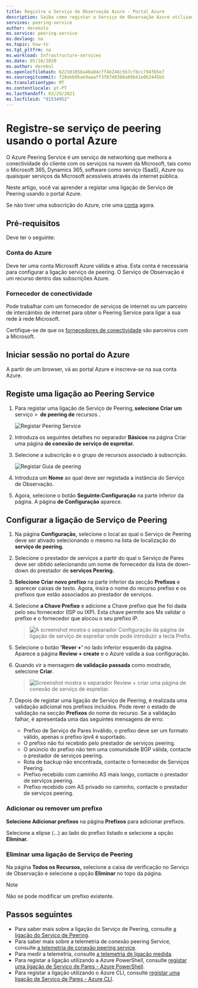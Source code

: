 ```yaml
---
title: Registre o Serviço de Observação Azure - Portal Azure
description: Saiba como registar o Serviço de Observação Azure utilizando o portal Azure
services: peering-service
author: derekolo
ms.service: peering-service
ms.devlang: na
ms.topic: how-to
ms.tgt_pltfrm: na
ms.workload: Infrastructure-services
ms.date: 05/18/2020
ms.author: derekol
ms.openlocfilehash: 62210105ba4ba84cff4b246c5b7cf8cc794fb5e7
ms.sourcegitcommit: f28ebb95ae9aaaff3f87d8388a09b41e0b3445b5
ms.translationtype: MT
ms.contentlocale: pt-PT
ms.lasthandoff: 03/29/2021
ms.locfileid: "91534952"
---
```

# <a name="register-peering-service-by-using-the-azure-portal"></a>Registre-se serviço de peering usando o portal Azure

O Azure Peering Service é um serviço de networking que melhora a conectividade do cliente com os serviços na nuvem da Microsoft, tais como o Microsoft 365, Dynamics 365, software como serviço (SaaS), Azure ou quaisquer serviços da Microsoft acessíveis através da internet pública.

Neste artigo, você vai aprender a registar uma ligação de Serviço de Peering usando o portal Azure.

Se não tiver uma subscrição do Azure, crie uma [conta](https://azure.microsoft.com/free/?WT.mc_id=A261C142F) agora.

> 

## <a name="prerequisites"></a>Pré-requisitos

Deve ter o seguinte:

### <a name="azure-account"></a>Conta do Azure

Deve ter uma conta Microsoft Azure válida e ativa. Esta conta é necessária para configurar a ligação serviço de peering. O Serviço de Observação é um recurso dentro das subscrições Azure. 

### <a name="connectivity-provider"></a>Fornecedor de conectividade

Pode trabalhar com um fornecedor de serviços de internet ou um parceiro de intercâmbio de internet para obter o Peering Service para ligar a sua rede à rede Microsoft.

Certifique-se de que os [fornecedores de conectividade](location-partners.md) são parceiros com a Microsoft.



## <a name="sign-in-to-the-azure-portal"></a>Iniciar sessão no portal do Azure

A partir de um browser, vá ao portal Azure e inscreva-se na sua conta Azure.

## <a name="register-a-peering-service-connection"></a>Registe uma ligação ao Peering Service

1. Para registar uma ligação de Serviço de Peering, **selecione Criar um** serviço  >  **de peering de** recursos .

    ![Registar Peering Service](./media/peering-service-portal/peering-servicecreate.png)
1. Introduza os seguintes detalhes no separador **Básicos** na página Criar uma página **de conexão de serviço de espreitar.**

 
1. Selecione a subscrição e o grupo de recursos associado à subscrição.

   ![Registar Guia de peering](./media/peering-service-portal/peering-servicebasics.png)

1. Introduza um **Nome** ao qual deve ser registada a instância do Serviço de Observação.
 
1. Agora, selecione o botão **Seguinte:Configuração** na parte inferior da página. A página **de Configuração** aparece.

## <a name="configure-the-peering-service-connection"></a>Configurar a ligação de Serviço de Peering

1. Na página **Configuração,** selecione o local ao qual o Serviço de Peering deve ser ativado selecionando o mesmo na lista de localização do **serviço de peering.**

1. Selecione o prestador de serviços a partir do qual o Serviço de Pares deve ser obtido selecionando um nome de fornecedor da lista de down-down do prestador de **serviços Peering.**
 
1. **Selecione Criar novo prefixo** na parte inferior da secção **Prefixos** e aparecer caixas de texto. Agora, insira o nome do recurso prefixo e os prefixos que estão associados ao prestador de serviços.

1. Selecione **a Chave Prefixo** e adicione a Chave prefixo que lhe foi dada pelo seu fornecedor (ISP ou IXP). Esta chave permite aos Ms validar o prefixo e o fornecedor que alocou o seu prefixo IP.
   > ![A screenshot mostra o separador Configuração da página de ligação de serviço de espreitar onde pode introduzir a tecla Prefix.](./media/peering-service-portal/peering-serviceconfiguration.png)

1. Selecione o botão **'Rever +'** no lado inferior esquerdo da página. Aparece a página **Review + create** e o Azure valida a sua configuração.
    

1. Quando vir a mensagem **de validação passada** como mostrado, selecione **Criar**.

   > ![Screenshot mostra o separador Review + criar uma página de conexão de serviço de espreitar.](./media/peering-service-portal/peering-service-prefix.png)


1. Depois de registar uma ligação de Serviço de Peering, é realizada uma validação adicional nos prefixos incluídos. Pode rever o estado de validação na secção **Prefixos** do nome do recurso. Se a validação falhar, é apresentada uma das seguintes mensagens de erro:

   - Prefixo de Serviço de Pares Inválido, o prefixo deve ser um formato válido, apenas o prefixo Ipv4 é suportado.
   - O prefixo não foi recebido pelo prestador de serviços peering.
   - O anúncio do prefixo não tem uma comunidade BGP válida, contacte o prestador de serviços peering.
   - Rota de backup não encontrada, contacte o fornecedor de Serviços Peering.
   - Prefixo recebido com caminho AS mais longo, contacte o prestador de serviços peering.
   - Prefixo recebido com AS privado no caminho, contacte o prestador de serviços peering.

### <a name="add-or-remove-a-prefix"></a>Adicionar ou remover um prefixo

**Selecione Adicionar prefixos** na página **Prefixos** para adicionar prefixos.

Selecione a elipse (...) ao lado do prefixo listado e selecione a opção **Eliminar.**

### <a name="delete-a-peering-service-connection"></a>Eliminar uma ligação de Serviço de Peering

Na página **Todos os Recursos,** selecione a caixa de verificação no Serviço de Observação e selecione a opção **Eliminar** no topo da página.

> [!NOTE]
> Não se pode modificar um prefixo existente.
>

## <a name="next-steps"></a>Passos seguintes

- Para saber mais sobre a ligação do Serviço de Peering, consulte [a ligação do Serviço de Peering](connection.md).
- Para saber mais sobre a telemetria de conexão peering Service, consulte [a telemetria de conexão peering service](connection-telemetry.md).
- Para medir a telemetria, consulte [a telemetria de ligação medida](measure-connection-telemetry.md).
- Para registar a ligação utilizando a Azure PowerShell, consulte [registar uma ligação de Serviço de Pares - Azure PowerShell](powershell.md).
- Para registar a ligação utilizando o Azure CLI, consulte [registar uma ligação de Serviço de Pares - Azure CLI](cli.md).
